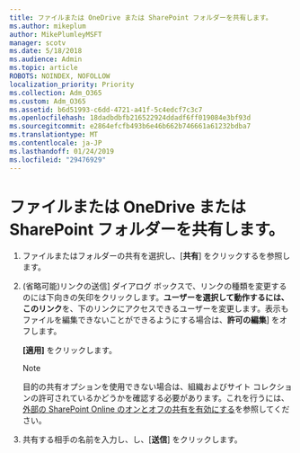 ```yaml
---
title: ファイルまたは OneDrive または SharePoint フォルダーを共有します。
ms.author: mikeplum
author: MikePlumleyMSFT
manager: scotv
ms.date: 5/18/2018
ms.audience: Admin
ms.topic: article
ROBOTS: NOINDEX, NOFOLLOW
localization_priority: Priority
ms.collection: Adm_O365
ms.custom: Adm_O365
ms.assetid: b6d51993-c6dd-4721-a41f-5c4edcf7c3c7
ms.openlocfilehash: 18dadbdbfb216522924ddadf6ff019084e3bf93d
ms.sourcegitcommit: e2864efcfb493b6e46b662b746661a61232bdba7
ms.translationtype: MT
ms.contentlocale: ja-JP
ms.lasthandoff: 01/24/2019
ms.locfileid: "29476929"
---
```

# <a name="share-a-file-or-folder-in-onedrive-or-sharepoint"></a>ファイルまたは OneDrive または SharePoint フォルダーを共有します。

1. ファイルまたはフォルダーの共有を選択し、[**共有**] をクリックするを参照します。
    
2. (省略可能)リンクの送信] ダイアログ ボックスで、リンクの種類を変更するのには下向きの矢印をクリックします。**ユーザーを選択して動作するには、このリンク**を、下のリンクにアクセスできるユーザーを変更します。表示もファイルを編集できないことができるようにする場合は、**許可の編集**] をオフします。 
    
    **[適用]** をクリックします。
    
    > [!NOTE]
    > 目的の共有オプションを使用できない場合は、組織およびサイト コレクションの許可されているかどうかを確認する必要があります。これを行うには、[外部の SharePoint Online のオンとオフの共有を有効にする](https://go.microsoft.com/fwlink/?linkid=866426)を参照してください。 
  
3. 共有する相手の名前を入力し、し、[**送信**] をクリックします。
    

